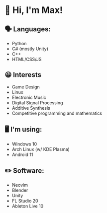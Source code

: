 # 👋 Hi, I'm Max!

## 🗣️ Languages:
- Python
- C# (mostly Unity)
- C++
- HTML/CSS/JS

## 😀 Interests
- Game Design
- Linux
- Electronic Music
- Digital Signal Processing
- Additive Synthesis
- Competitive programming and mathematics

## 🖥️ I'm using:
- Windows 10
- Arch Linux (w/ KDE Plasma)
- Android 11

## ✏️ Software:
- Neovim
- Blender
- Unity
- FL Studio 20
- Ableton Live 10
